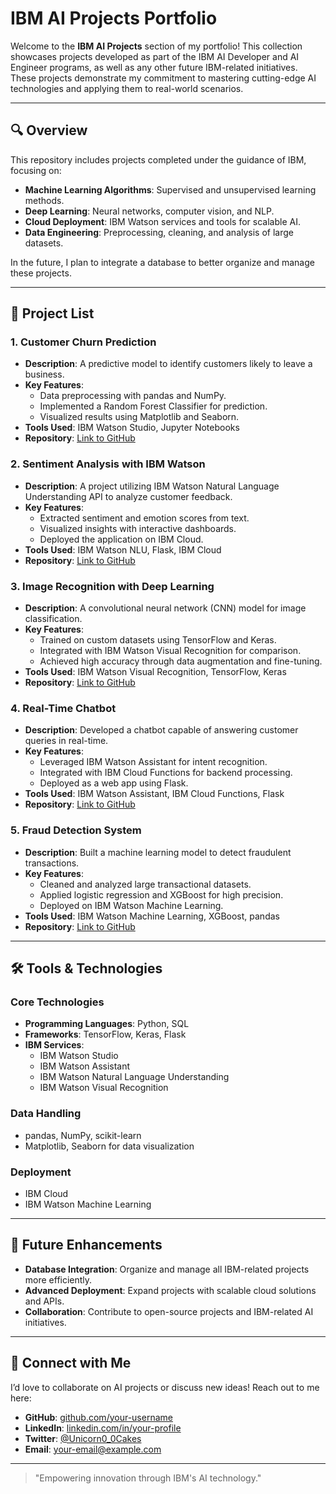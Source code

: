 # IBM AI Projects Portfolio

Welcome to the **IBM AI Projects** section of my portfolio! This collection showcases projects developed as part of the IBM AI Developer and AI Engineer programs, as well as any other future IBM-related initiatives. These projects demonstrate my commitment to mastering cutting-edge AI technologies and applying them to real-world scenarios.

---

## 🔍 Overview

This repository includes projects completed under the guidance of IBM, focusing on:

- **Machine Learning Algorithms**: Supervised and unsupervised learning methods.
- **Deep Learning**: Neural networks, computer vision, and NLP.
- **Cloud Deployment**: IBM Watson services and tools for scalable AI.
- **Data Engineering**: Preprocessing, cleaning, and analysis of large datasets.

In the future, I plan to integrate a database to better organize and manage these projects.

---

## 📁 Project List

### 1. **Customer Churn Prediction**
- **Description**: A predictive model to identify customers likely to leave a business.
- **Key Features**:
  - Data preprocessing with pandas and NumPy.
  - Implemented a Random Forest Classifier for prediction.
  - Visualized results using Matplotlib and Seaborn.
- **Tools Used**: IBM Watson Studio, Jupyter Notebooks
- **Repository**: [Link to GitHub](#)

### 2. **Sentiment Analysis with IBM Watson**
- **Description**: A project utilizing IBM Watson Natural Language Understanding API to analyze customer feedback.
- **Key Features**:
  - Extracted sentiment and emotion scores from text.
  - Visualized insights with interactive dashboards.
  - Deployed the application on IBM Cloud.
- **Tools Used**: IBM Watson NLU, Flask, IBM Cloud
- **Repository**: [Link to GitHub](#)

### 3. **Image Recognition with Deep Learning**
- **Description**: A convolutional neural network (CNN) model for image classification.
- **Key Features**:
  - Trained on custom datasets using TensorFlow and Keras.
  - Integrated with IBM Watson Visual Recognition for comparison.
  - Achieved high accuracy through data augmentation and fine-tuning.
- **Tools Used**: IBM Watson Visual Recognition, TensorFlow, Keras
- **Repository**: [Link to GitHub](#)

### 4. **Real-Time Chatbot**
- **Description**: Developed a chatbot capable of answering customer queries in real-time.
- **Key Features**:
  - Leveraged IBM Watson Assistant for intent recognition.
  - Integrated with IBM Cloud Functions for backend processing.
  - Deployed as a web app using Flask.
- **Tools Used**: IBM Watson Assistant, IBM Cloud Functions, Flask
- **Repository**: [Link to GitHub](#)

### 5. **Fraud Detection System**
- **Description**: Built a machine learning model to detect fraudulent transactions.
- **Key Features**:
  - Cleaned and analyzed large transactional datasets.
  - Applied logistic regression and XGBoost for high precision.
  - Deployed on IBM Watson Machine Learning.
- **Tools Used**: IBM Watson Machine Learning, XGBoost, pandas
- **Repository**: [Link to GitHub](#)

---

## 🛠️ Tools & Technologies

### **Core Technologies**
- **Programming Languages**: Python, SQL
- **Frameworks**: TensorFlow, Keras, Flask
- **IBM Services**:
  - IBM Watson Studio
  - IBM Watson Assistant
  - IBM Watson Natural Language Understanding
  - IBM Watson Visual Recognition

### **Data Handling**
- pandas, NumPy, scikit-learn
- Matplotlib, Seaborn for data visualization

### **Deployment**
- IBM Cloud
- IBM Watson Machine Learning

---

## 🚀 Future Enhancements

- **Database Integration**: Organize and manage all IBM-related projects more efficiently.
- **Advanced Deployment**: Expand projects with scalable cloud solutions and APIs.
- **Collaboration**: Contribute to open-source projects and IBM-related AI initiatives.

---

## 🤝 Connect with Me

I’d love to collaborate on AI projects or discuss new ideas! Reach out to me here:

- **GitHub**: [github.com/your-username](#)
- **LinkedIn**: [linkedin.com/in/your-profile](#)
- **Twitter**: [@Unicorn0_0Cakes](https://twitter.com/Unicorn0_0Cakes)
- **Email**: your-email@example.com

---

> "Empowering innovation through IBM's AI technology."
